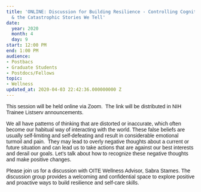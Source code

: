 ```yaml
---
title: 'ONLINE: Discussion for Building Resilience - Controlling Cognitive Distortion
  & the Catastrophic Stories We Tell'
date:
  year: 2020
  month: 4
  day: 9
start: 12:00 PM
end: 1:00 PM
audience:
- Postbacs
- Graduate Students
- Postdocs/Fellows
topic:
- Wellness
updated_at: 2020-04-03 22:42:36.000000000 Z
---
```

<span style="font-family: arial, helvetica, sans-serif;">This session
will be held online via Zoom.  The link will be distributed in NIH
Trainee Listserv announcements.</span>

<span style="font-family: arial, helvetica, sans-serif;">We all have
patterns of thinking that are distorted or inaccurate, which often
become our habitual way of interacting with the world. These false
beliefs are usually self-limiting and self-defeating and result in
considerable emotional turmoil and pain.  They may lead to overly
negative thoughts about a current or future situation and can lead us to
take actions that are against our best interests and derail our goals.
Let's talk about how to recognize these negative thoughts and make
positive changes. </span>

<span style="font-family: arial, helvetica, sans-serif;">Please join us
for a discussion with OITE Wellness Advisor, Sabra Starnes. The
discussion group provides a welcoming and confidential space to explore
positive and proactive ways to build resilience and self-care
skills.</span>
